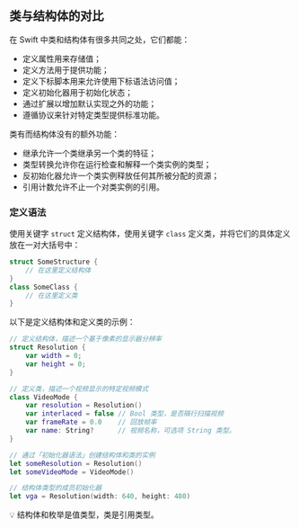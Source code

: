 ## 类与结构体的对比

在 Swift 中类和结构体有很多共同之处，它们都能：

* 定义属性用来存储值；
* 定义方法用于提供功能；
* 定义下标脚本用来允许使用下标语法访问值；
* 定义初始化器用于初始化状态；
* 通过扩展以增加默认实现之外的功能；
* 遵循协议来针对特定类型提供标准功能。

类有而结构体没有的额外功能：

* 继承允许一个类继承另一个类的特征；
* 类型转换允许你在运行检查和解释一个类实例的类型；
* 反初始化器允许一个类实例释放任何其所被分配的资源；
* 引用计数允许不止一个对类实例的引用。

### 定义语法

使用关键字 `struct` 定义结构体，使用关键字 `class` 定义类，并将它们的具体定义放在一对大括号中：

```swift
struct SomeStructure {
    // 在这里定义结构体
}
class SomeClass {
    // 在这里定义类
}
```

以下是定义结构体和定义类的示例：

```swift
// 定义结构体，描述一个基于像素的显示器分辨率
struct Resolution {
    var width = 0;
    var height = 0;
}

// 定义类，描述一个视频显示的特定视频模式
class VideoMode {
    var resolution = Resolution()
    var interlaced = false // Bool 类型，是否隔行扫描视频
    var frameRate = 0.0    // 回放帧率
    var name: String?      // 视频名称，可选项 String 类型。
}

// 通过「初始化器语法」创建结构体和类的实例
let someResolution = Resolution()
let someVideoMode = VideoMode()

// 结构体类型的成员初始化器
let vga = Resolution(width: 640, height: 480)
```


💡 结构体和枚举是值类型，类是引用类型。



